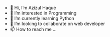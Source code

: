 - 👋 Hi, I’m Azizul Haque
- 👀 I’m interested in Programming
- 🌱 I’m currently learning Python
- 💞️ I’m looking to collaborate on web developer
- 📫 How to reach me ...

<!---
devazizulhaque/devazizulhaque is a ✨ special ✨ repository because its `README.md` (this file) appears on your GitHub profile.
You can click the Preview link to take a look at your changes.
--->
